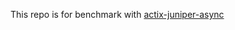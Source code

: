 This repo is for benchmark with [actix-juniper-async](https://github.com/SaltyAom/actix-juniper-async)